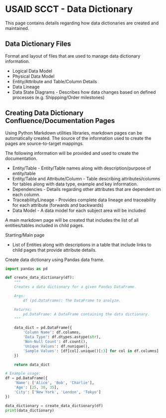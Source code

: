 # USAID SCCT - Data Dictionary

This page contains details regarding how data dictionaries are created and maintained. 

[TOC levels=2]: # "### Table of contents"

## Data Dictionary Files

Format and layout of files that are used to manage data dictionary information.  

* Logical Data Model
* Physical Data Model
* Entity/Attribute and Table/Column Details
* Data Lineage
* Data State Diagrams - Describes how data changes based on defined processes (e.g. Shippping/Order milestones)

## Creating Data Dictionary Confluence/Documentation Pages

Using Python Markdown utilities libraries, markdown pages can be automatically created.  The source of the information used to create the pages are source-to-target mappings.

The following information will be provided and used to create the documentation.

* Entity/Table - Entity/Table names along with description/purpose of entity/table
* Entity/Table and Attribute/Column - Table describing attributes/columns for tables along with data type, example and key information.
* Dependencies - Details regarding other attributes that are dependent on each column.  
* Traceability/Lineage - Provides complete data lineage and traceability for each attribute (forwards and backwards) 
* Data Model - A data model for each subject area will be included 

A main markdown page will be created that includes the list of all entities/tables included in child pages.

Starting/Main page
- List of Entities along with descriptions in a table that include links to child pages that provide attribute details.   

Create data dictionary using Pandas data frame.

```python
import pandas as pd

def create_data_dictionary(df):
    """
    Creates a data dictionary for a given Pandas DataFrame.

    Args:
        df (pd.DataFrame): The DataFrame to analyze.

    Returns:
        pd.DataFrame: A DataFrame containing the data dictionary.
    """

    data_dict = pd.DataFrame({
        'Column Name': df.columns,
        'Data Type': df.dtypes.astype(str),
        'Non-Null Count': df.count(),
        'Unique Values': df.nunique(),
        'Sample Values': [df[col].unique()[:3] for col in df.columns]
    })

    return data_dict

# Example usage:
df = pd.DataFrame({
    'Name': ['Alice', 'Bob', 'Charlie'],
    'Age': [25, 30, 35],
    'City': ['New York', 'London', 'Tokyo']
})

data_dictionary = create_data_dictionary(df)
print(data_dictionary)
```